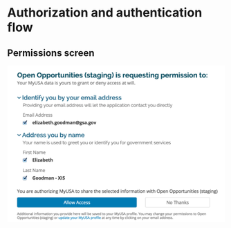 # Authorization and authentication flow

## Permissions screen

![screenshot of permissions page](https://github.com/18F/myusa-ux/blob/master/images/Screen%20Shot%202015-03-11%20at%209.26.35%20AM.png?raw=true)
